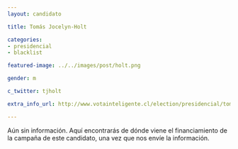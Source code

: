 ```yaml
---
layout: candidato

title: Tomás Jocelyn-Holt

categories: 
- presidencial
- blacklist

featured-image: ../../images/post/holt.png

gender: m

c_twitter: tjholt

extra_info_url: http://www.votainteligente.cl/election/presidencial/tomas-jocelyn-holt

---
```


Aún sin información. Aquí encontrarás de dónde viene el financiamiento de la campaña de este candidato, una vez que nos envíe la información.

